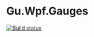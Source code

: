 # Gu.Wpf.Gauges

[![Build status](https://ci.appveyor.com/api/projects/status/7p9ryrubq5nd7fby/branch/master?svg=true)](https://ci.appveyor.com/project/JohanLarsson/gu-gauges/branch/master)
